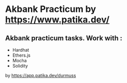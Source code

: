 # Akbank Practicum by https://www.patika.dev/

## Akbank practicum tasks. Work with : 
- Hardhat 
- Ethers.js
- Mocha
- Solidity


by https://app.patika.dev/durmuss
